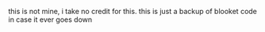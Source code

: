 this is not mine, i take no credit for this. this is just a backup of blooket code in case it ever goes down
